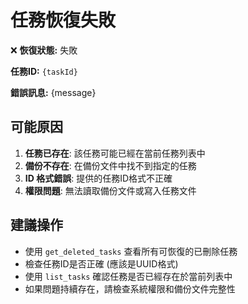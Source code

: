 # 任務恢復失敗

❌ **恢復狀態:** 失敗

**任務ID:** `{taskId}`

**錯誤訊息:** {message}

## 可能原因

1. **任務已存在**: 該任務可能已經在當前任務列表中
2. **備份不存在**: 在備份文件中找不到指定的任務
3. **ID 格式錯誤**: 提供的任務ID格式不正確
4. **權限問題**: 無法讀取備份文件或寫入任務文件

## 建議操作

- 使用 `get_deleted_tasks` 查看所有可恢復的已刪除任務
- 檢查任務ID是否正確 (應該是UUID格式)
- 使用 `list_tasks` 確認任務是否已經存在於當前列表中
- 如果問題持續存在，請檢查系統權限和備份文件完整性